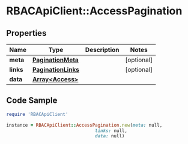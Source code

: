 # RBACApiClient::AccessPagination

## Properties

Name | Type | Description | Notes
------------ | ------------- | ------------- | -------------
**meta** | [**PaginationMeta**](PaginationMeta.md) |  | [optional] 
**links** | [**PaginationLinks**](PaginationLinks.md) |  | [optional] 
**data** | [**Array&lt;Access&gt;**](Access.md) |  | 

## Code Sample

```ruby
require 'RBACApiClient'

instance = RBACApiClient::AccessPagination.new(meta: null,
                                 links: null,
                                 data: null)
```


